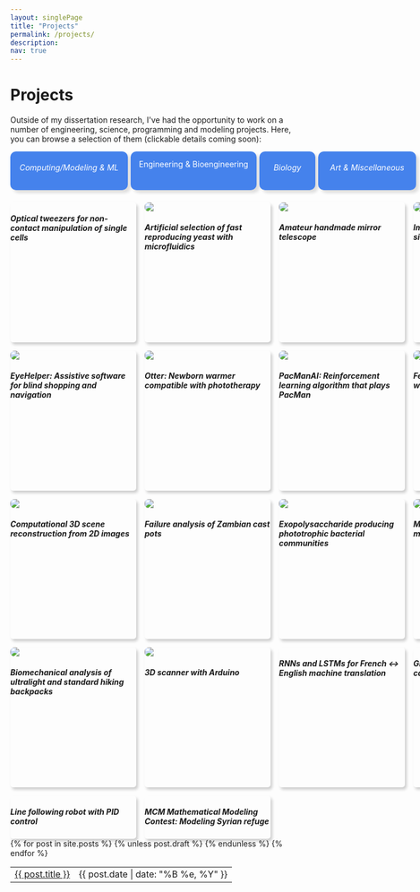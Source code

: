 ```yaml
---
layout: singlePage
title: "Projects"
permalink: /projects/
description: 
nav: true
---
```

# Projects
Outside of my dissertation research, I've had the opportunity to work on a number of engineering, science, programming and modeling projects. Here, you can browse a selection of them (clickable details coming soon):

<html>
<style>
.grid-container {
  display: grid;
  grid-template-columns: 225px 225px 225px 225px;
  grid-template-rows: 250px 250px 250px 250px;
  grid-column-gap: 15px;
  grid-row-gap: 15px;
}
.grid-item {
  border-radius: 5px;
/*  width: 225px;
  height: 250px; */
  border-top: 0px solid #cccccc;
  border-bottom: 0px solid #cccccc;
  border-left: 0px solid #cccccc;
  border-right: 0px solid #cccccc;
  box-shadow: 3px 4px 5px #cccccc;
}
div.grid-item>img {
  border-radius: 7px;
  border:0px;
  border-style: none;
  display: block;
}

div.grid-item>h5{
  text-align: center;

}

div.grid-item:hover{
  cursor: pointer;
  box-shadow: 10px 10px 10px #bbbbbb;
}

div.grid-item:hover>h5{
  color: #4582ec;
}
.button-container {
  display: grid;
  grid-template-columns: 210px 225px 100px 175px;
  grid-column-gap: 5px;
  grid-row-gap: 5px;
}
.button{
  background: #4582ec;
  border-radius: 10px;
  color: white;
  text-align: center;
  border: 0px;
  box-shadow: 5px 5px 5px #dddddd;
}

</style>

<div class="button-container">
  <div class="button"><h6>Computing/Modeling & ML</h6></div><!-- Computing / ML / Modeling -->
  <div class="button"><p>Engineering & Bioengineering</p></div> <!-- Engineering / Bioengineering -->
  <div class="button"><h6>Biology</h6></div> <!-- Biology -->
  <div class="button"><h6>Art & Miscellaneous</h6></div> <!-- Art & Miscellaneous -->
  <br>
</div>

<div class="grid-container">
  <div class="grid-item"> <h5> Optical tweezers for non-contact manipulation of single cells </h5></div>
  <div class="grid-item"> <img src="http://pinardemetci.github.io/images/H_device_first.jpg"> <h5> Artificial selection of fast reproducing yeast with <strong>microfluidics</strong> </h5></div>
  <div class="grid-item"> <img src="http://pinardemetci.github.io/images/telescope2.jpeg"> <h5> Amateur handmade mirror telescope </h5></div>
   <div class="grid-item"><img src="http://pinardemetci.github.io/images/daktari2.png"><h5> Imaging software for low cost sickle cell diagnostics </h5></div>  
   <div class="grid-item"><img src="http://pinardemetci.github.io/images/eyeHelper.png"><h5> EyeHelper: Assistive software for blind shopping and navigation</h5></div>  
     <div class="grid-item"><img src="http://pinardemetci.github.io/images/otter.jpeg"><h5> Otter: Newborn warmer compatible with phototherapy </h5></div>
  <div class="grid-item"> <img src="http://pinardemetci.github.io/images/pacman.png"><h5> PacManAI: Reinforcement learning algorithm that plays PacMan </h5></div>
  <div class="grid-item"> <img src="http://pinardemetci.github.io/images/featureMatch.png"><h5> Feature matching across images with SIFT </h5></div>
  <div class="grid-item"> <img src="http://pinardemetci.github.io/images/3dreconstruct.png"><h5> Computational 3D scene reconstruction from 2D images </h5></div>
  <div class="grid-item"> <img src="http://pinardemetci.github.io/images/zambianPot.png"><h5>Failure analysis of Zambian cast pots</h5></div>
  <div class="grid-item"><img src="http://pinardemetci.github.io/images/EPS.png"><h5> Exopolysaccharide producing phototrophic bacterial communities </h5></div>
  <div class="grid-item"><img src="http://pinardemetci.github.io/images/keio.jpeg"><h5> Motility inducing secondary mutations in E.coli knockouts</h5></div>
  <div class="grid-item"><img src="http://pinardemetci.github.io/images/biomechanics.png"><h5> Biomechanical analysis of ultralight and standard hiking backpacks</h5></div>
  <div class="grid-item"><img src="http://pinardemetci.github.io/images/3DScanner.png"><h5> 3D scanner with Arduino </h5></div>
  <div class="grid-item"> <h5> RNNs and LSTMs for French <-> English machine translation </h5></div>
  <div class="grid-item"> <h5> Graph neural networks for anti-cancer molecule classification </h5></div>
  <div class="grid-item"><h5> Line following robot with PID control </h5></div>
  <div class="grid-item"><h5> MCM Mathematical Modeling Contest: Modeling Syrian refuge</h5></div>
</div>
</html>
<!-- helmet,  generative model,  modsim??? data science? DeBruijn graphs for genome assembly, RNA Hybridization, Sequence alignment,interactive programming,  prisoners code breaker MCMC -->

<table class="table table-hover">
  {% for post in site.posts %}
    {% unless post.draft %}
    <tr>
      <td><a href="{{ post.url }}">{{ post.title }}</a></td>
      <td class="col-md-3" style="text-align: right;">{{ post.date | date: "%B %e, %Y" }}</td>
    </tr>
    {% endunless %}
  {% endfor %}
</table>